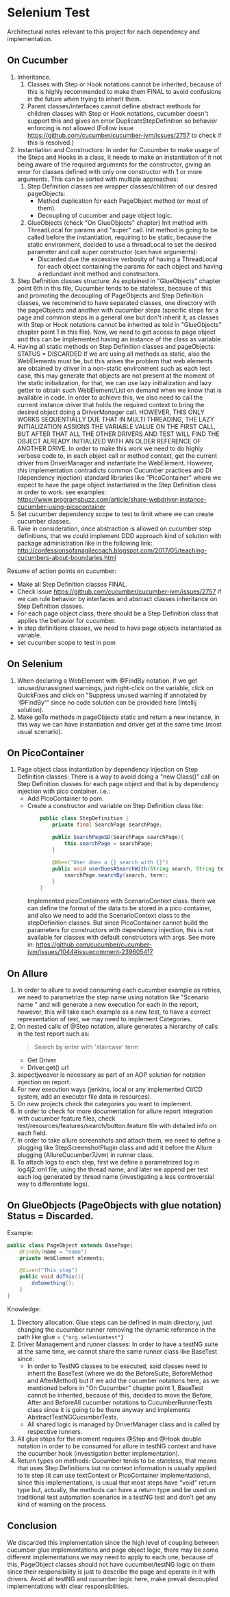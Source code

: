 # Selenium Test

Architectural notes relevant to this project for each dependency and implementation.

## On Cucumber

1. Inheritance.
    1. Classes with Step or Hook notations cannot be inherited, because of this is highly recommended to make them
       FINAL to avoid confusions in the future when trying to inherit them.
    1. Parent classes/interfaces cannot define abstract methods for children classes with Step or Hook notations,
       cucumber doesn't support this and gives an error DuplicateStepDefinition so behavior enforcing is not allowed
       (Follow issue https://github.com/cucumber/cucumber-jvm/issues/2757 to check if this is resolved.)
1. Instantiation and Constructors:
   In order for Cucumber to make usage of the Steps and Hooks in a class, it needs to make an instantiation of it
   not being aware of the required arguments for the constructor, giving an error for classes defined with only one
   constructor with 1 or more arguments. This can be sorted with multiple approaches:
    1. Step Definition classes are wrapper classes/children of our desired pageObjects:
        - Method duplication for each PageObject method (or most of them).
        - Decoupling of cucumber and page object logic.
    1. GlueObjects (check "On GlueObjects" chapter) Init method with ThreadLocal for params and "super" call. Init
       method is going to be called before the instantiation, requiring to be static, because the static environment,
       decided to use a threadLocal to set the desired parameter and call super constructor (can have arguments):
        - Discarded due the excessive verbosity of having a ThreadLocal for each object containing the params for
          each object and having a redundant innit method and constructors.
1. Step Definition classes structure:
   As explained in "GlueObjects" chapter point 6th in this file, Cucumber tends to be stateless, because of this and
   promoting the decoupling of PageObjects and Step Definition classes, we recommend to have separated classes, one directory with
   the pageObjects and another with cucumber steps (specific steps for a page and common steps in a general one but
   don't inherit it, as classes with Step or Hook notations cannot be inherited as told in "GlueObjects" chapter point
   1 in this file). Now, we need to get access to page object and this can be implemented having an instance of the
   class as variable.
1. Having all static methods on Step Definition classes and pageObjects: STATUS = DISCARDED
   If we are using all methods as static, also the WebElements must be, but this arises the problem that web elements
   are obtained by driver in a non-static environment such as each test case, this may generate
   that objects are not present at the moment of the static initialization, for that, we can use lazy initialization
   and lazy getter to obtain such WebElement/List<WebElement> on demand when we know that is available
   in code. In order to achieve this, we also need to call the current instance driver that holds the required context
   to bring the desired object doing a DriverManager call. HOWEVER, THIS ONLY WORKS SEQUENTIALLY DUE THAT IN MULTI
   THREADING, THE LAZY INITIALIZATION ASSIGNS THE VARIABLE VALUE ON THE FIRST CALL, BUT AFTER THAT ALL THE OTHER
   DRIVERS AND TEST WILL FIND THE OBJECT ALREADY INITIALIZED WITH AN OLDER REFERENCE OF ANOTHER DRIVE. In order to make
   this work we need to do highly verbose code to, in each object call or method context, get the current driver from
   DriverManager and instantiate the WebElement. However, this implementation contradicts common Cucumber practices and
   DI (dependency injection) standard libraries like "PicoContainer" where we expect to have the page object
   instantiated in the Step Definition class in order to work. see examples:
   https://www.programsbuzz.com/article/share-webdriver-instance-cucumber-using-picocontainer
1. Set cucumber dependency scope to test to limit where we can create cucumber classes.
1. Take in consideration, once abstraction is allowed on cucumber step definitions, that we could implement DDD approach
   kind of solution with package administration like in the following link:
   http://confessionsofanagilecoach.blogspot.com/2017/05/teaching-cucumbers-about-boundaries.html

Resume of action points on cucumber:
* Make all Step Definition classes FINAL.
* Check issue https://github.com/cucumber/cucumber-jvm/issues/2757 if we can rule behavior by interfaces and 
  abstract classes inheritance on Step Definition classes.
* For each page object class, there should be a Step Definition class that applies the behavior for cucumber.
* In step definitions classes, we need to have page objects instantiated as variable.
* set cucumber scope to test in pom

## On Selenium
1. When declaring a WebElement with @FindBy notation, if we get unused/unassigned warnings, just right-click on the
   variable, click on QuickFixes and click on "Suppress unused warning if annotated by '@FindBy'" since no code
   solution can be provided here (Intellij solution).
1. Make goTo methods in pageObjects static and return a new instance, in this way we can have instantiation and driver
   get at the same time (most usual scenario).

## On PicoContainer
1. Page object class instantiation by dependency injection on Step Definition classes:
   There is a way to avoid doing a "new Class()" call on Step Definition classes for each page object and that is by
   dependency injection with pico container. i.e.:
    * Add PicoContainer to pom.
    * Create a constructor and variable on Step Definition class like:
        ```java
            public class StepDefinition {
                private final SearchPage searchPage;

                public SearchPageSD(SearchPage searchPage){
                    this.searchPage = searchPage;
                }

                @When("User does a {} search with {}")
                public void userDoesASearchWith(String search, String term) {
                    searchPage.searchBy(search, term);
                }
            }
        ```
      Implemented picoContainers with ScenarioContext class. there we can define the format of the data to be stored in
      a pico container, and also we need to add the ScenarioContext class to the stepDefinition classes.
      But since PicoContainer cannot build the parameters for constructors with dependency injection, this is not
      available for classes with default constructors with args. See more in:
      https://github.com/cucumber/cucumber-jvm/issues/1044#issuecomment-239605417

## On Allure
1. In order to allure to avoid consuming each cucumber example as retries, we need to parametrize the step name using
   notation like "Scenario name <variable>" and will generate a new execution for each in the report, however, this will
   take each example as a new test, to have a correct representation of test, we may need to implement Categories.
1. On nested calls of @Step notation, allure generates a hierarchy of calls in the test report such as:
    > Search by enter with 'staircase' term
    * Get Driver
    * Driver.get() url
1. aspectjweaver is necessary as part of an AOP solution for notation injection on report.
1. For new execution ways (jenkins, local or any implemented CI/CD system, add an executor file data in resources).
1. On new projects check the categories you want to implement.
1. In order to check for more documentation for allure report integration with cucumber feature files, check
   test/resources/features/search/button.feature file with detailed info on each field.
1. In order to take allure screenshots and attach them, we need to define a plugging like StepScreenshotPlugin class
   and add it before the Allure plugging (AllureCucumber7Jvm) in runner class.
1. To attach logs to each step, first we define a parametrized log in log4j2.xml file, using the thread name, and later
   we append per test each log generated by thread name (investigating a less controversial way to differentiate logs).

## On GlueObjects (PageObjects with glue notation) Status = Discarded.
Example:
```java
public class PageObject extends BasePage{
    @FindBy(name = "name")
    private WebElement elements;

    @Given("This step")
    public void doThis(){
        doSomething();
    }
}
```
Knowledge:
1. Directory allocation:
   Glue steps can be defined in main directory, just changing the cucumber runner removing the dynamic reference in
   the path like glue = `{"org.seleniumtest"}`
1. Driver Management and runner classes:
   In order to have a testNG suite at the same time, we cannot share the same runner class like BaseTest since:
    * In order to TestNG classes to be executed, said classes need to inherit the BaseTest (where we do the
      BeforeSuite, BeforeMethod and AfterMethod) but if we add the cucumber notations here, as we mentioned before in
      "On Cucumber" chapter point 1, BaseTest cannot be inherited, because of this, decided to move the Before, After
      and BeforeAll cucumber notations to CucumberRunnerTests class since it is going to be there anyway and implements
      AbstractTestNGCucumberTests.
    * All shared logic is managed by DriverManager class and is called by respective runners.
1. All glue steps for the moment requires @Step and @Hook double notation in order to be consumed for allure in testNG
   context and have the cucumber hook (investigation better implementation).
1. Return types on methods:
   Cucumber tends to be stateless, that means that uses Step Definitions but no context information is usually applied
   to te step (it can use textContext or PicoContainer implementations), since this implementations, is usual that most
   steps have "void" return type but, actually, the methods can have a return type and be used on traditional test
   automation scenarios in a testNG test and don't get any kind of warning on the process.

## Conclusion
We discarded this implementation since the high level of coupling between cucumber glue implementations and page object
logic, there may be some different implementations we may need to apply to each one, because of this, PageObject classes
should not have cucumber/testNG logic on them since their responsibility is just to describe the page and operate in it
with drivers. Avoid all testNG and cucumber logic here, make prevail decoupled implementations with clear
responsibilities.